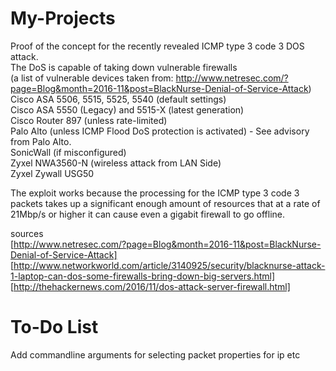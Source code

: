 # My-Projects
Proof of the concept for the recently revealed ICMP type 3 code 3 DOS attack.<br /> 
The DoS is capable of taking down vulnerable firewalls<br />
(a list of vulnerable devices taken from: http://www.netresec.com/?page=Blog&month=2016-11&post=BlackNurse-Denial-of-Service-Attack)<br />
    Cisco ASA 5506, 5515, 5525, 5540 (default settings)<br />
    Cisco ASA 5550 (Legacy) and 5515-X (latest generation)<br />
    Cisco Router 897 (unless rate-limited)<br />
    Palo Alto (unless ICMP Flood DoS protection is activated) - See advisory from Palo Alto.<br />
    SonicWall (if misconfigured)<br />
    Zyxel NWA3560-N (wireless attack from LAN Side)<br />
    Zyxel Zywall USG50<br />
    
The exploit works because the processing for the ICMP type 3 code 3 packets takes up a significant enough amount of resources
that at a rate of 21Mbp/s or higher it can cause even a gigabit firewall to go offline.<br />

sources<br />
[http://www.netresec.com/?page=Blog&month=2016-11&post=BlackNurse-Denial-of-Service-Attack]<br />
[http://www.networkworld.com/article/3140925/security/blacknurse-attack-1-laptop-can-dos-some-firewalls-bring-down-big-servers.html]<br />
[http://thehackernews.com/2016/11/dos-attack-server-firewall.html]<br />

# To-Do List
Add commandline arguments for selecting packet properties for ip etc<br />
